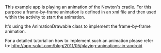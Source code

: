 This example app is playing an animation of the Newton's cradle. For this purpose a frame-by-frame animation is defined in an xml file and then used within the activity to start the animation.

It's using the AnimationDrawable class to implement the frame-by-frame animation.

For a detailed tutorial on how to implement such an animation please refer to:
http://app-solut.com/blog/2011/05/playing-animations-in-android